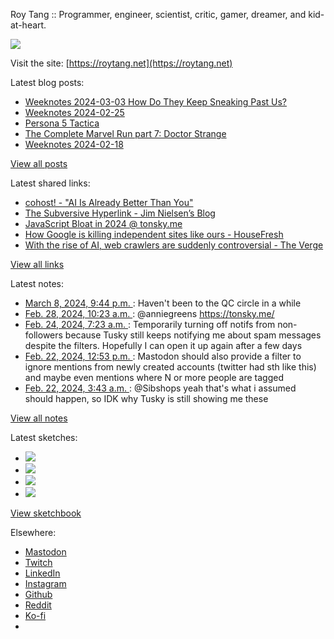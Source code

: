 Roy Tang :: Programmer, engineer, scientist, critic, gamer, dreamer, and kid-at-heart.

![](https://roytang.net/static/img/profile.jpg)

Visit the site: [https://roytang.net](https://roytang.net)

Latest blog posts:

- [Weeknotes 2024-03-03 How Do They Keep Sneaking Past Us?](https://roytang.net/2024/03/weeknotes-03-03/)
- [Weeknotes 2024-02-25](https://roytang.net/2024/02/weeknotes-02-25/)
- [Persona 5 Tactica](https://roytang.net/2024/02/persona-5-tactica/)
- [The Complete Marvel Run part 7: Doctor Strange](https://roytang.net/2024/02/cmr-doctor-strange/)
- [Weeknotes 2024-02-18](https://roytang.net/2024/02/weeknotes-02-18/)

[View all posts](https://roytang.net/blog)

Latest shared links:

- [cohost! - &quot;AI Is Already Better Than You&quot;](https://roytang.net/2024/03/79670a5f9b182b1503c6bba865823c08/)
- [The Subversive Hyperlink - Jim Nielsen’s Blog](https://roytang.net/2024/02/21104eef93f659a3d311af834799aef7/)
- [JavaScript Bloat in 2024 @ tonsky.me](https://roytang.net/2024/02/f29a6ee1ffde3971d3a7d3a34500f921/)
- [How Google is killing independent sites like ours - HouseFresh](https://roytang.net/2024/02/ebd3c4ffd923f6c26b62727dc5fa8fd1/)
- [With the rise of AI, web crawlers are suddenly controversial - The Verge](https://roytang.net/2024/02/21532523a7fbce0380389b86ff7568dd/)

[View all links](https://roytang.net/links)

Latest notes:

- [March 8, 2024, 9:44 p.m. ](https://roytang.net/2024/03/112060366344106930/): Haven&#x27;t been to the QC circle in a while
- [Feb. 28, 2024, 10:23 a.m. ](https://roytang.net/2024/02/112006724358484916/): @anniegreens https://tonsky.me/
- [Feb. 24, 2024, 7:23 a.m. ](https://roytang.net/2024/02/111983368101089177/): Temporarily turning off notifs from non-followers because Tusky still keeps notifying me about spam messages despite the filters. Hopefully I can open it up again after a few days
- [Feb. 22, 2024, 12:53 p.m. ](https://roytang.net/2024/02/111973342274002940/): Mastodon should also provide a filter to ignore mentions from newly created accounts (twitter had sth like this) and maybe even mentions where N or more people are tagged
- [Feb. 22, 2024, 3:43 a.m. ](https://roytang.net/2024/02/111971178513928495/): @Sibshops yeah that&#x27;s what i assumed should happen, so IDK why Tusky is still showing me these

[View all notes](https://roytang.net/notes)

Latest sketches:


- ![](https://roytang.net/media/cache/c3/52/c3524701d7d18fa2b6b280d4437c7ba1.jpg)
- ![](https://roytang.net/media/cache/b8/6e/b86e3f7c5db451a5bf40260cdf52e2c0.jpg)
- ![](https://roytang.net/media/cache/09/11/09119bc377da2a1bf7e9d18251a6b7a6.jpg)
- ![](https://roytang.net/media/cache/3c/7d/3c7d410c1cd355b7897272dd51e3b61a.jpg)

[View sketchbook](https://roytang.net/albums/sketchbook)


Elsewhere:

- [Mastodon](https://indieweb.social/@roytang)
- [Twitch](https://twitch.tv/twitchyroy)
- [LinkedIn](https://www.linkedin.com/in/roytang)
- [Instagram](https://instagram.com/roytang0400)
- [Github](https://github.com/roytang)
- [Reddit](https://reddit.com/u/hungryroy)
- [Ko-fi](https://ko-fi.com/roytang)
- [](mailto:hello@roytang.net)